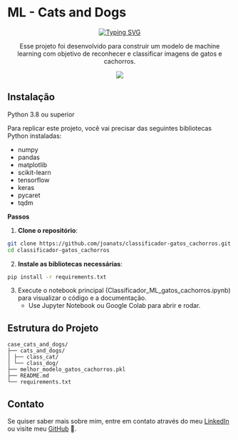#  ML - Cats and Dogs

<p align="center">
  <a href="https://git.io/typing-svg">
    <img src="https://readme-typing-svg.demolab.com?font=Fira+Code&pause=1000&color=CBA9F7&center=true&vCenter=true&repeat=true&width=435&lines=Reconhecimento+de+Imagens+%F0%9F%90%B1+%F0%9F%90%B6" alt="Typing SVG" />
  </a>
</p>

<p align="center">
  Esse projeto foi desenvolvido para construir um modelo de machine learning com objetivo de reconhecer e classificar imagens de gatos e cachorros.
</p>

<p align="center">
  <img src="https://i.imgur.com/01K162x.png">
</p>

## Instalação

Python 3.8 ou superior

Para replicar este projeto, você vai precisar das seguintes bibliotecas Python instaladas:

- numpy
- pandas
- matplotlib
- scikit-learn
- tensorflow
- keras
- pycaret
- tqdm
  
**Passos**
1. **Clone o repositório**:

```bash
git clone https://github.com/joanats/classificador-gatos_cachorros.git
cd classificador-gatos_cachorros
```

2. **Instale as bibliotecas necessárias**:

```bash
pip install -r requirements.txt
```

3. Execute o notebook principal (Classificador_ML_gatos_cachorros.ipynb) para visualizar o código e a documentação.
    - Use Jupyter Notebook ou Google Colab para abrir e rodar.

## Estrutura do Projeto
```
case_cats_and_dogs/
├── cats_and_dogs/
│ ├── class_cat/ 
│ └── class_dog/
├── melhor_modelo_gatos_cachorros.pkl
├── README.md
└── requirements.txt

```
## Contato

Se quiser saber mais sobre mim, entre em contato através do meu [LinkedIn](www.linkedin.com/in/joanatrindade-) ou visite meu [GitHub](https://github.com/joanats) 💜.
